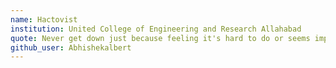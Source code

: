```yaml
---
name: Hactovist
institution: United College of Engineering and Research Allahabad 
quote: Never get down just because feeling it's hard to do or seems impossible. Always remember if others can do and they are also a human so need to worry you also can do it. Sometimes it just take some time. 
github_user: Abhishekalbert
---
```

